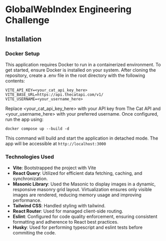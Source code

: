# GlobalWebIndex Engineering Challenge

## Installation

### Docker Setup
This application requires Docker to run in a containerized environment. 
To get started, ensure Docker is installed on your system. After cloning the repository, create a .env file in the root directory with the following contents:

```
VITE_API_KEY=<your_cat_api_key_here>  
VITE_BASE_URL=https://api.thecatapi.com/v1/  
VITE_USERNAME=<your_username_here>  
```

Replace <your_cat_api_key_here> with your API key from The Cat API and <your_username_here> with your preferred username. Once configured, run the app using:
```
docker compose up --build -d  
```
This command will build and start the application in detached mode. The app will be accessible at 
```http://localhost:3000```

### Technologies Used
- **Vite**: Bootstrapped the project with Vite 
- **React Query**: Utilized for efficient data fetching, caching, and synchronization.
- **Masonic Library**: Used the Masonic to display images in a dynamic, responsive masonry grid layout. Virtualization ensures only visible images are rendered, reducing memory usage and improving performance.  
- **Tailwind CSS**: Handled styling with tailwind.  
- **React Router**: Used for managed client-side routing.
- **Eslint**: Configured for code quality enforcement, ensuring consistent formatting and adherence to React best practices.
- **Husky**: Used for performing typescript and eslint tests before commiting the code. 

### 
